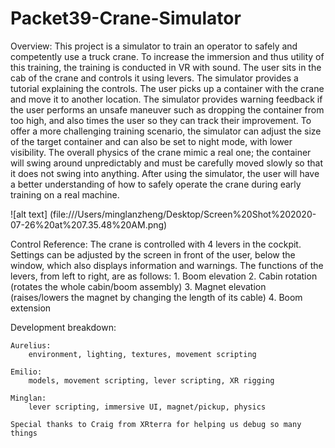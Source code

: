 # Packet39-Crane-Simulator

Overview: 
	This project is a simulator to train an operator to safely and competently use a truck crane. To increase the immersion and thus utility of this training, the training is conducted in VR with sound. The user sits in the cab of the crane and controls it using levers. The simulator provides a tutorial explaining the controls. The user picks up a container with the crane and move it to another location. The simulator provides warning feedback if the user performs an unsafe maneuver such as dropping the container from too high, and also times the user so they can track their improvement. To offer a more challenging training scenario, the simulator can adjust the size of the target container and can also be set to night mode, with lower visibility. The overall physics of the crane mimic a real one; the container will swing around unpredictably and must be carefully moved slowly so that it does not swing into anything. After using the simulator, the user will have a better understanding of how to safely operate the crane during early training on a real machine.
	
![alt text] (file:///Users/minglanzheng/Desktop/Screen%20Shot%202020-07-26%20at%207.35.48%20AM.png)

Control Reference:
	The crane is controlled with 4 levers in the cockpit. Settings can be adjusted by the screen in front of the user, below the window, which also displays information and warnings. The functions of the levers, from left to right, are as follows:
		1. Boom elevation
		2. Cabin rotation (rotates the whole cabin/boom assembly)
		3. Magnet elevation (raises/lowers the magnet by changing the length of its cable)
		4. Boom extension 
		
Development breakdown:

	Aurelius:
		environment, lighting, textures, movement scripting
		
	Emilio:
		models, movement scripting, lever scripting, XR rigging
		
	Minglan:
		lever scripting, immersive UI, magnet/pickup, physics 
		
	Special thanks to Craig from XRterra for helping us debug so many things
